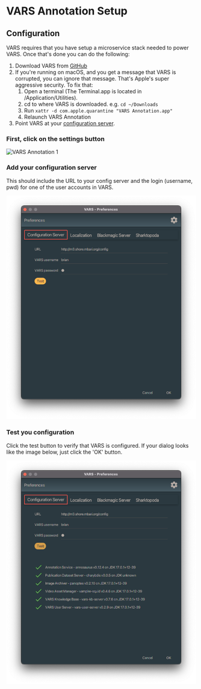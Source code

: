 # VARS Annotation Setup

## Configuration

VARS requires that you have setup a microservice stack needed to power VARS. Once that's done you can do the following:

1. Download VARS from [GitHub](https://github.com/mbari-media-management/vars-annotation/releases)
2. If you're running on macOS, and you get a message that VARS is corrupted, you can ignore that message. That's Apple's super aggressive security. To fix that:
    1. Open a terminal (The Terminal.app is located in /Application/Utilities). 
    2. cd to where VARS is downloaded. e.g. `cd ~/Downloads`
    3. Run `xattr -d com.apple.quarantine "VARS Annotation.app"`
    4. Relaunch VARS Annotation
3. Point VARS at your [configuration server](https://github.com/mbari-media-management/raziel).

### First, click on the settings button

![VARS Annotation 1](assets/images/VARSAnnotation1.jpg)

### Add your configuration server

This should include the URL to your config server and the login (username, pwd) for one of the user accounts in VARS.

![Configuration Dialog](assets/images/ConfigServerDialog.png)

### Test you configuration

Click the test button to verify that VARS is configured. If your dialog looks like the image below, just click the 'OK' button.

![Configuration Dialog Success](assets/images/ConfigServerDialogSuccess.png)